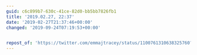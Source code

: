 ```yaml
---
guid: c6c899b7-630c-41ce-82d0-bb5bb7826fb1
title: '2019.02.27, 22:37'
date: '2019-02-27T21:37:46+00:00'
changed: '2019-09-24T07:19:53+00:00'


repost_of: 'https://twitter.com/emmajtracey/status/1100761310638325760?s=19'
---
```


